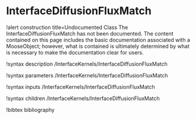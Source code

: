 <!-- MOOSE Documentation Stub: Remove this when content is added. -->

# InterfaceDiffusionFluxMatch

!alert construction title=Undocumented Class
The InterfaceDiffusionFluxMatch has not been documented. The content contained on this page
includes the basic documentation associated with a MooseObject; however, what is contained is
ultimately determined by what is necessary to make the documentation clear for users.

!syntax description /InterfaceKernels/InterfaceDiffusionFluxMatch

!syntax parameters /InterfaceKernels/InterfaceDiffusionFluxMatch

!syntax inputs /InterfaceKernels/InterfaceDiffusionFluxMatch

!syntax children /InterfaceKernels/InterfaceDiffusionFluxMatch

!bibtex bibliography
